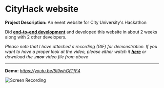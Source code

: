 # CityHack website

**Project Description:** An event website for City University's Hackathon

Did **[end-to-end development](http://www.rapidsofttechnologies.com/end-to-end-website-development.php)** and developed this website in about 2 weeks along with 2 other developers.

*Please note that I have attached a recording (GIF) for demonstration. If you want to have a proper look at the video, please either watch it **[here](https://youtu.be/5l9whGfTfF4)** or download the **.mov** video file from above*

---

**Demo:** *https://youtu.be/5l9whGfTfF4*

![Screen Recording](https://github.com/Ebbi53/past_projects_demos/blob/master/11.%20CityHack/Screen%20Recording%202020-02-15%20at%203.29.50%20AM.gif)
